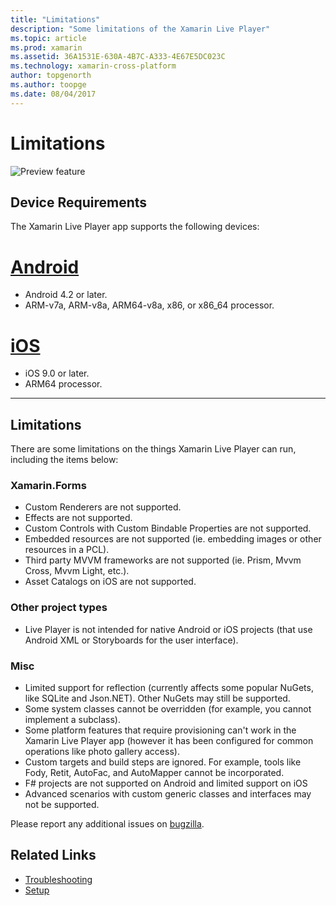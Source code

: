 ```yaml
---
title: "Limitations"
description: "Some limitations of the Xamarin Live Player"
ms.topic: article
ms.prod: xamarin
ms.assetid: 36A1531E-630A-4B7C-A333-4E67E5DC023C
ms.technology: xamarin-cross-platform
author: topgenorth
ms.author: toopge
ms.date: 08/04/2017
---
```


# Limitations

![Preview feature](~/media/shared/preview.png)

## Device Requirements
The Xamarin Live Player app supports the following devices:

# [Android](#tab/android)

- Android 4.2 or later.
- ARM-v7a, ARM-v8a, ARM64-v8a, x86, or x86_64 processor.

# [iOS](#tab/ios)

- iOS 9.0 or later.
- ARM64 processor.

-----

## Limitations

There are some limitations on the things Xamarin Live Player can run, including the items below:

### Xamarin.Forms
- Custom Renderers are not supported.
- Effects are not supported.
- Custom Controls with Custom Bindable Properties are not supported.
- Embedded resources are not supported (ie. embedding images or other resources in a PCL).
- Third party MVVM frameworks are not supported (ie. Prism, Mvvm Cross, Mvvm Light, etc.).
- Asset Catalogs on iOS are not supported.

### Other project types
- Live Player is not intended for native Android or iOS projects (that use Android XML or Storyboards for the user interface).

### Misc
- Limited support for reflection (currently affects some popular NuGets, like SQLite and Json.NET). Other NuGets may still be supported.
- Some system classes cannot be overridden (for example, you cannot implement a subclass).
- Some platform features that require provisioning can't work in the Xamarin Live Player app (however it has been configured for common operations like photo gallery access).
- Custom targets and build steps are ignored. For example, tools like Fody, Retit, AutoFac, and AutoMapper cannot be incorporated.
- F# projects are not supported on Android and limited support on iOS
- Advanced scenarios with custom generic classes and interfaces may not be supported.

Please report any additional issues on [bugzilla](https://aka.ms/live-player-report-issue).


## Related Links

- [Troubleshooting](~/tools/live-player/troubleshooting.md)
- [Setup](~/tools/live-player/install.md)
